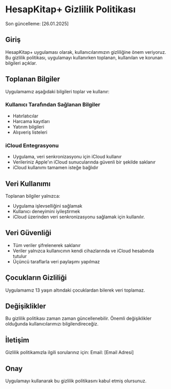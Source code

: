 # HesapKitap+ Gizlilik Politikası

Son güncelleme: [26.01.2025]

## Giriş
HesapKitap+ uygulaması olarak, kullanıcılarımızın gizliliğine önem veriyoruz. Bu gizlilik politikası, uygulamayı kullanırken toplanan, kullanılan ve korunan bilgileri açıklar.

## Toplanan Bilgiler
Uygulamamız aşağıdaki bilgileri toplar ve kullanır:

### Kullanıcı Tarafından Sağlanan Bilgiler
- Hatırlatıcılar
- Harcama kayıtları
- Yatırım bilgileri
- Alışveriş listeleri

### iCloud Entegrasyonu
- Uygulama, veri senkronizasyonu için iCloud kullanır
- Verileriniz Apple'ın iCloud sunucularında güvenli bir şekilde saklanır
- iCloud kullanımı tamamen isteğe bağlıdır

## Veri Kullanımı
Toplanan bilgiler yalnızca:
- Uygulama işlevselliğini sağlamak
- Kullanıcı deneyimini iyileştirmek
- iCloud üzerinden veri senkronizasyonu sağlamak
için kullanılır.

## Veri Güvenliği
- Tüm veriler şifrelenerek saklanır
- Veriler yalnızca kullanıcının kendi cihazlarında ve iCloud hesabında tutulur
- Üçüncü taraflarla veri paylaşımı yapılmaz

## Çocukların Gizliliği
Uygulamamız 13 yaşın altındaki çocuklardan bilerek veri toplamaz.

## Değişiklikler
Bu gizlilik politikası zaman zaman güncellenebilir. Önemli değişiklikler olduğunda kullanıcılarımızı bilgilendireceğiz.

## İletişim
Gizlilik politikamızla ilgili sorularınız için:
Email: [Email Adresi]

## Onay
Uygulamayı kullanarak bu gizlilik politikasını kabul etmiş olursunuz. 
